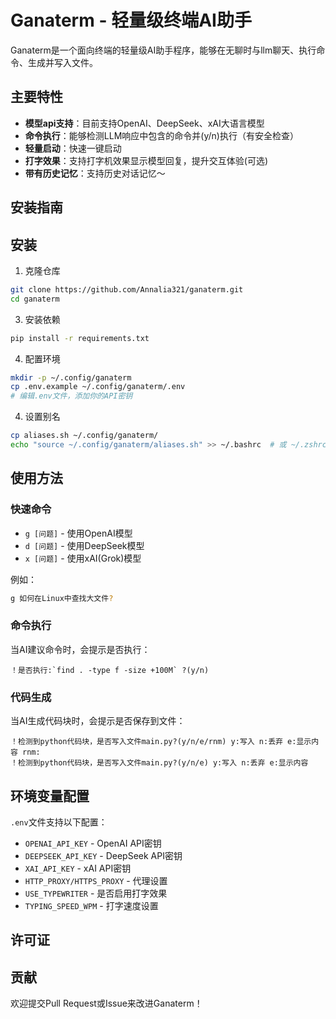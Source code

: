 # Ganaterm - 轻量级终端AI助手

Ganaterm是一个面向终端的轻量级AI助手程序，能够在无聊时与llm聊天、执行命令、生成并写入文件。

## 主要特性

- **模型api支持**：目前支持OpenAI、DeepSeek、xAI大语言模型
- **命令执行**：能够检测LLM响应中包含的命令并(y/n)执行（有安全检查）
- **轻量启动**：快速一键启动
- **打字效果**：支持打字机效果显示模型回复，提升交互体验(可选)
- **带有历史记忆**：支持历史对话记忆～

## 安装指南

## 安装

1. 克隆仓库
```bash
git clone https://github.com/Annalia321/ganaterm.git
cd ganaterm
```

3. 安装依赖
```bash
pip install -r requirements.txt
```

4. 配置环境
```bash
mkdir -p ~/.config/ganaterm
cp .env.example ~/.config/ganaterm/.env
# 编辑.env文件，添加你的API密钥
```

4. 设置别名
```bash
cp aliases.sh ~/.config/ganaterm/
echo "source ~/.config/ganaterm/aliases.sh" >> ~/.bashrc  # 或 ~/.zshrc
```

## 使用方法

### 快速命令

- `g [问题]` - 使用OpenAI模型
- `d [问题]` - 使用DeepSeek模型 
- `x [问题]` - 使用xAI(Grok)模型

例如：
```bash
g 如何在Linux中查找大文件?
```

### 命令执行

当AI建议命令时，会提示是否执行：

```
！是否执行:`find . -type f -size +100M` ?(y/n)
```

### 代码生成

当AI生成代码块时，会提示是否保存到文件：

```
！检测到python代码块，是否写入文件main.py?(y/n/e/rnm) y:写入 n:丢弃 e:显示内容 rnm:
！检测到python代码块，是否写入文件main.py?(y/n/e) y:写入 n:丢弃 e:显示内容
```

## 环境变量配置

`.env`文件支持以下配置：

- `OPENAI_API_KEY` - OpenAI API密钥
- `DEEPSEEK_API_KEY` - DeepSeek API密钥
- `XAI_API_KEY` - xAI API密钥
- `HTTP_PROXY/HTTPS_PROXY` - 代理设置
- `USE_TYPEWRITER` - 是否启用打字效果
- `TYPING_SPEED_WPM` - 打字速度设置


## 许可证


## 贡献

欢迎提交Pull Request或Issue来改进Ganaterm！
